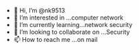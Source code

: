 - 👋 Hi, I’m @nk9513
- 👀 I’m interested in ...computer network
- 🌱 I’m currently learning...network security
- 💞️ I’m looking to collaborate on ...Security
- 📫 How to reach me ...on mail

<!---
nk9513/nk9513 is a ✨ special ✨ repository because its `README.md` (this file) appears on your GitHub profile.
You can click the Preview link to take a look at your changes.
--->
